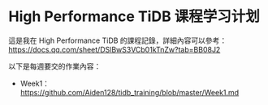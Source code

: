 # High Performance TiDB 课程学习计划

這是我在 High Performance TiDB 的課程記錄，詳細內容可以參考：https://docs.qq.com/sheet/DSlBwS3VCb01kTnZw?tab=BB08J2

以下是每週要交的作業內容：

- Week1：https://github.com/Aiden128/tidb_training/blob/master/Week1.md
